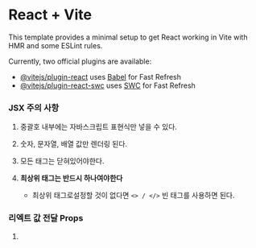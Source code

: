 # React + Vite

This template provides a minimal setup to get React working in Vite with HMR and some ESLint rules.

Currently, two official plugins are available:

- [@vitejs/plugin-react](https://github.com/vitejs/vite-plugin-react/blob/main/packages/plugin-react/README.md) uses [Babel](https://babeljs.io/) for Fast Refresh
- [@vitejs/plugin-react-swc](https://github.com/vitejs/vite-plugin-react-swc) uses [SWC](https://swc.rs/) for Fast Refresh


### JSX 주의 사항
1. 중괄호 내부에는 자바스크립트 표현식만 넣을 수 있다.
2. 숫자, 문자열, 배열 값만 렌더링 된다.
3. 모든 태그는 닫혀있어야한다.
4. **최상위 태그는 반드시 하나여야한다**
   
    - 최상위 태그로설정할 것이 없다면 `<> / </>` 빈 태그를 사용하면 된다.


### 리엑트 값 전달 Props
1. 